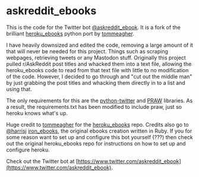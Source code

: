 # askreddit_ebooks

This is the code for the Twitter bot [@askreddit_ebook](https://twitter.com/askreddit_ebook). It is a fork of the brilliant [heroku_ebooks](https://github.com/tommeagher/heroku_ebooks) python port by [tommeagher](http://www.tommeagher.com/).

I have heavily downsized and edited the code, removing a large amount of it that will never be needed for this project. Things such as scraping webpages, retrieving tweets or any Mastodon stuff. Originally this project pulled r/AskReddit post titles and whacked them into a text file, allowing the heroku_ebooks code to read from that text file with little to no modification of the code. However, I decided to go through and "cut out the middle man" by just grabbing the post titles and whacking them directly in to a list and using that.

The only requirements for this are the [python-twitter](https://github.com/bear/python-twitter) and [PRAW](https://pypi.org/project/praw/) libraries. As a result, the requirements.txt has been modified to include praw, just so heroku knows what's up.

Huge credit to [tommeagher](http://www.tommeagher.com/) for the [heroku_ebooks](https://github.com/tommeagher/heroku_ebooks) repo. Credits also go to [@harrisj](https://twitter.com/harrisj) [iron_ebooks](https://github.com/harrisj/iron_ebooks/), the original ebooks creation written in Ruby. If you for some reason want to set up and configure this bot yourself (???) then check out the original heroku_ebooks repo for instructions on how to set up and configure heroku.

Check out the Twitter bot at [https://www.twitter.com/askreddit_ebook](https://www.twitter.com/askreddit_ebook).
